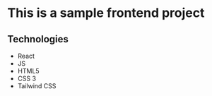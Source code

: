 # This is a sample frontend project 



## Technologies
- React
- JS
- HTML5
- CSS 3
- Tailwind CSS

